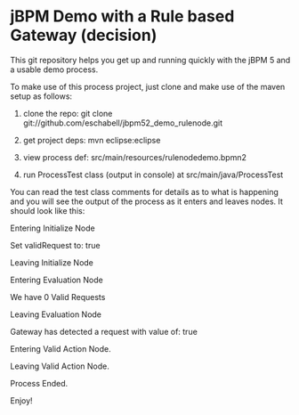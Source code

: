 jBPM Demo with a Rule based Gateway (decision)
=============================================

This git repository helps you get up and running quickly with the jBPM 5 and a usable demo process.

To make use of this process project, just clone and make use of the maven setup as follows:

  1) clone the repo:    git clone git://github.com/eschabell/jbpm52_demo_rulenode.git

  2) get project deps:  mvn eclipse:eclipse   

  3) view process def:  src/main/resources/rulenodedemo.bpmn2

  4) run ProcessTest class (output in console) at src/main/java/ProcessTest
  
You can read the test class comments for details as to what is happening and you will see the output 
of the process as it enters and leaves nodes. It should look like this:

Entering Initialize Node

Set validRequest to: true

Leaving Initialize Node

Entering Evaluation Node

We have 0 Valid Requests

Leaving Evaluation Node

Gateway has detected a request with value of: true

Entering Valid Action Node.

Leaving Valid Action Node.

Process Ended.

Enjoy!
